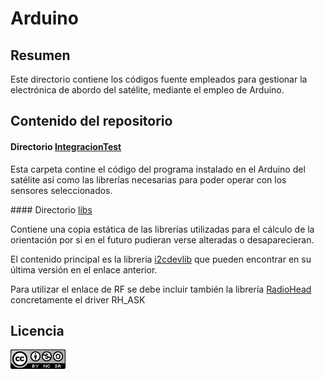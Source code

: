 # Arduino

## Resumen

Este directorio contiene los códigos fuente empleados para gestionar la electrónica de abordo del satélite, mediante el empleo
de Arduino.

## Contenido del repositorio

#### Directorio [IntegracionTest](./IntegracionTest/)

Esta carpeta contine el código del programa instalado en el Arduino del satélite así como las librerías necesarias para poder
operar con los sensores seleccionados.

#### Directorio [libs](./libs/)

Contiene una copia estática de las librerías utilizadas para el cálculo de la
orientación por si en el futuro pudieran verse alteradas o desaparecieran.

El contenido principal es la librería [i2cdevlib](https://github.com/jrowberg/i2cdevlib) que pueden encontrar en su última versión en el enlace anterior.

Para utilizar el enlace de RF se debe incluir también la librería [RadioHead](http://www.airspayce.com/mikem/arduino/RadioHead/index.html) concretamente el driver RH_ASK

## Licencia

[![Creative Commons 4.0 logo](img/cc40.png)](http://creativecommons.org/licenses/by-nc-sa/4.0/)
